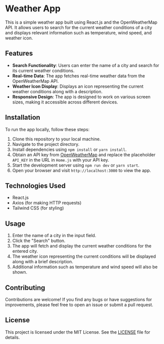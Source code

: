 
# Weather App

This is a simple weather app built using React.js and the OpenWeatherMap API. It allows users to search for the current weather conditions of a city and displays relevant information such as temperature, wind speed, and weather icon.

## Features

- **Search Functionality**: Users can enter the name of a city and search for its current weather conditions.
- **Real-time Data**: The app fetches real-time weather data from the OpenWeatherMap API.
- **Weather Icon Display**: Displays an icon representing the current weather conditions along with a description.
- **Responsive Design**: The app is designed to work on various screen sizes, making it accessible across different devices.

## Installation

To run the app locally, follow these steps:

1. Clone this repository to your local machine.
2. Navigate to the project directory.
3. Install dependencies using `npm install` or `yarn install`.
4. Obtain an API key from [OpenWeatherMap](https://openweathermap.org/api) and replace the placeholder `API_KEY` in the URL in `Home.js` with your API key.
5. Start the development server using `npm run dev` or `yarn start`.
6. Open your browser and visit `http://localhost:3000` to view the app.

## Technologies Used

- React.js
- Axios (for making HTTP requests)
- Tailwind CSS (for styling)

## Usage

1. Enter the name of a city in the input field.
2. Click the "Search" button.
3. The app will fetch and display the current weather conditions for the entered city.
4. The weather icon representing the current conditions will be displayed along with a brief description.
5. Additional information such as temperature and wind speed will also be shown.

## Contributing

Contributions are welcome! If you find any bugs or have suggestions for improvements, please feel free to open an issue or submit a pull request.

## License

This project is licensed under the MIT License. See the [LICENSE](LICENSE) file for details.

